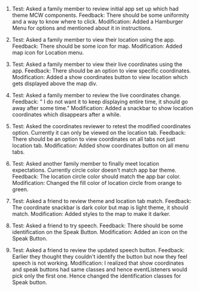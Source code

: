 1. 
	Test: Asked a family member to review initial app set up which had theme MCW components. 
	Feedback: There should be some uniformity and a way to know where to click.
	Modification: Added a Hamburger Menu for options and mentioned about it in instructions. 

2. 
	Test: Asked a family member to view their location using the app.
	Feedback: There should be some icon for map.
	Modification: Added map icon for Location menu. 

3.
	Test: Asked a family member to view their live coordinates using the app.
	Feedback: There should be an option to view specific coordinates. 
	Modification: Added a show coordinates button to view location which gets displayed above the map div. 

4.
	Test: Asked a family member to review the live coordinates change. 
	Feedback: " I do not want it to keep displaying entire time, it should go away after some time."
	Modification: Added a snackbar to show location coordinates which disappears after a while.

5.  
	Test: Asked the coordinates reviewer to retest the modified coordinates option. Currently it can only be viewed on the location tab.
	Feedback: There should be an option to view coordinates on all tabs not just location tab.
	Modification: Added show coordinates button on all menu tabs. 

6.
	Test: Asked another family member to finally meet location expectations. Currently circle color doesn't match app bar theme.
	Feedback: The location circle color should match the app bar color.
	Modification: Changed the fill color of location circle from orange to green. 

7.  
	Test: Asked a friend to review theme and location tab match. 
	Feedback: The coordinate snackbar is dark color but map is light theme, it should match. 
	Modification: Added styles to the map to make it darker.

8. 
	Test: Asked a friend to try speech. 
	Feedback: There should be some identification on the Speak Button. 
	Modification: Added an icon on the Speak Button.

9.  Test: Asked a friend to review the updated speech button. 
    Feedback: Earlier they thought they couldn't identify the button but now they feel speech is not working. 
    Modification: I realized that show coordinates and speak buttons had same classes and hence eventListeners would pick only the first one. Hence changed the identification classes for Speak button.